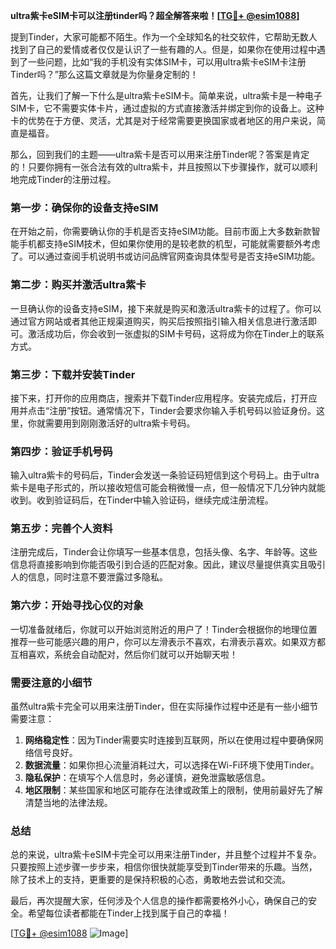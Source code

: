 **ultra紫卡eSIM卡可以注册tinder吗？超全解答来啦！[[TG💪+ @esim1088](https://t.me/s/esim1088)]**

提到Tinder，大家可能都不陌生。作为一个全球知名的社交软件，它帮助无数人找到了自己的爱情或者仅仅是认识了一些有趣的人。但是，如果你在使用过程中遇到了一些问题，比如“我的手机没有实体SIM卡，可以用ultra紫卡eSIM卡注册Tinder吗？”那么这篇文章就是为你量身定制的！

首先，让我们了解一下什么是ultra紫卡eSIM卡。简单来说，ultra紫卡是一种电子SIM卡，它不需要实体卡片，通过虚拟的方式直接激活并绑定到你的设备上。这种卡的优势在于方便、灵活，尤其是对于经常需要更换国家或者地区的用户来说，简直是福音。

那么，回到我们的主题——ultra紫卡是否可以用来注册Tinder呢？答案是肯定的！只要你拥有一张合法有效的ultra紫卡，并且按照以下步骤操作，就可以顺利地完成Tinder的注册过程。

### **第一步：确保你的设备支持eSIM**
在开始之前，你需要确认你的手机是否支持eSIM功能。目前市面上大多数新款智能手机都支持eSIM技术，但如果你使用的是较老款的机型，可能就需要额外考虑了。可以通过查阅手机说明书或访问品牌官网查询具体型号是否支持eSIM功能。

### **第二步：购买并激活ultra紫卡**
一旦确认你的设备支持eSIM，接下来就是购买和激活ultra紫卡的过程了。你可以通过官方网站或者其他正规渠道购买，购买后按照指引输入相关信息进行激活即可。激活成功后，你会收到一张虚拟的SIM卡号码，这将成为你在Tinder上的联系方式。

### **第三步：下载并安装Tinder**
接下来，打开你的应用商店，搜索并下载Tinder应用程序。安装完成后，打开应用并点击“注册”按钮。通常情况下，Tinder会要求你输入手机号码以验证身份。这里，你就需要用到刚刚激活好的ultra紫卡号码。

### **第四步：验证手机号码**
输入ultra紫卡的号码后，Tinder会发送一条验证码短信到这个号码上。由于ultra紫卡是电子形式的，所以接收短信可能会稍微慢一点，但一般情况下几分钟内就能收到。收到验证码后，在Tinder中输入验证码，继续完成注册流程。

### **第五步：完善个人资料**
注册完成后，Tinder会让你填写一些基本信息，包括头像、名字、年龄等。这些信息将直接影响到你能否吸引到合适的匹配对象。因此，建议尽量提供真实且吸引人的信息，同时注意不要泄露过多隐私。

### **第六步：开始寻找心仪的对象**
一切准备就绪后，你就可以开始浏览附近的用户了！Tinder会根据你的地理位置推荐一些可能感兴趣的用户，你可以左滑表示不喜欢，右滑表示喜欢。如果双方都互相喜欢，系统会自动配对，然后你们就可以开始聊天啦！

### **需要注意的小细节**
虽然ultra紫卡完全可以用来注册Tinder，但在实际操作过程中还是有一些小细节需要注意：

1. **网络稳定性**：因为Tinder需要实时连接到互联网，所以在使用过程中要确保网络信号良好。
2. **数据流量**：如果你担心流量消耗过大，可以选择在Wi-Fi环境下使用Tinder。
3. **隐私保护**：在填写个人信息时，务必谨慎，避免泄露敏感信息。
4. **地区限制**：某些国家和地区可能存在法律或政策上的限制，使用前最好先了解清楚当地的法律法规。

### **总结**
总的来说，ultra紫卡eSIM卡完全可以用来注册Tinder，并且整个过程并不复杂。只要按照上述步骤一步步来，相信你很快就能享受到Tinder带来的乐趣。当然，除了技术上的支持，更重要的是保持积极的心态，勇敢地去尝试和交流。

最后，再次提醒大家，任何涉及个人信息的操作都需要格外小心，确保自己的安全。希望每位读者都能在Tinder上找到属于自己的幸福！

[[TG💪+ @esim1088](https://t.me/s/esim1088) ![Image](https://i.postimg.cc/4NQfJmqS/Snipaste-2025-05-13-00-14-12.png)]